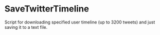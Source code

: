 # SaveTwitterTimeline
Script for downloading specified user timeline (up to 3200 tweets) and just saving it to a text file.
